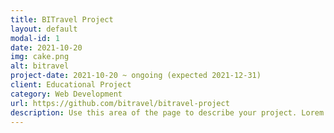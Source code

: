 ```yaml
---
title: BITravel Project
layout: default
modal-id: 1
date: 2021-10-20
img: cake.png
alt: bitravel
project-date: 2021-10-20 ~ ongoing (expected 2021-12-31)
client: Educational Project
category: Web Development
url: https://github.com/bitravel/bitravel-project
description: Use this area of the page to describe your project. Lorem ipsum dolor sit amet, consectetur adipisicing elit. Mollitia neque assumenda ipsam nihil, molestias magnam, recusandae quos quis inventore quisquam velit asperiores, vitae? Reprehenderit soluta, eos quod consequuntur itaque. Nam.
---
```

